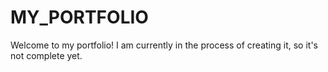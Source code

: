 # MY_PORTFOLIO
Welcome to my portfolio! 
I am currently in the process of creating it, so it's not complete yet. 
